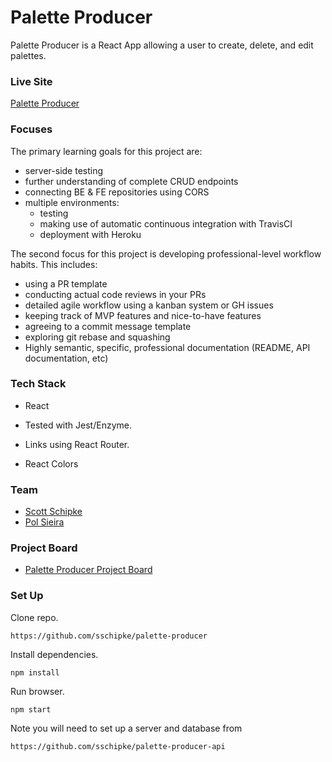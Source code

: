 # Palette Producer

Palette Producer is a React App allowing a user to create, delete, and edit palettes.

### Live Site
[Palette Producer](http://palette-producer.herokuapp.com/)

### Focuses

The primary learning goals for this project are:

- server-side testing
- further understanding of complete CRUD endpoints
- connecting BE & FE repositories using CORS
- multiple environments:
  - testing
  - making use of automatic continuous integration with TravisCI
  - deployment with Heroku

The second focus for this project is developing professional-level workflow habits. This includes:

- using a PR template
- conducting actual code reviews in your PRs
- detailed agile workflow using a kanban system or GH issues
- keeping track of MVP features and nice-to-have features
- agreeing to a commit message template
- exploring git rebase and squashing
- Highly semantic, specific, professional documentation (README, API documentation, etc)

### Tech Stack

- React

- Tested with Jest/Enzyme.

- Links using React Router.

- React Colors

### Team

- [Scott Schipke](https://github.com/sschipke)
- [Pol Sieira](https://github.com/polsieira)

### Project Board
- [Palette Producer Project Board](https://github.com/users/sschipke/projects/2)

### Set Up

Clone repo.
```
https://github.com/sschipke/palette-producer
```
Install dependencies.
```
npm install
```
Run browser.
```
npm start
```

Note you will need to set up a server and database from
```
https://github.com/sschipke/palette-producer-api
```

